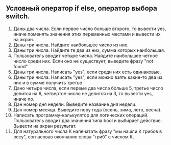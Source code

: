 ## Условный оператор if else, оператор выбора switch.

1. Даны два числа. Если первое число больше второго, то вывести yes, иначе
   поменять значения этих переменных местами и вывести их на экран.
2. Даны три числа. Найдите наибольшее число из них.
3. Даны три числа. Найдите те два из них, сумма которых наибольшая.
4. Пользователь вводит четыре числа. Найдите наибольшее четное число
   среди них. Если оно не существует, выведите фразу "not found"
5. Даны три числа. Написать "yes", если среди них есть одинаковые.
6. Даны три числа. Написать "yes", если можно взять какие-то два из них и в
   сумме получить третье
7. Дано четыре числа, если первые два числа больше 5, третье число делится
   на 6, четвертое число не делится на 3, то вывести yes, иначе no.
8. Дан номер дня недели. Выведите название дня недели.
9. Дан номер месяца. Выведите пору года (осень, зима, лето, весна).
10. Написать программу-калькулятор для логических операций.
    Пользователь вводит два значения типа bool и выбирает действие. Вывести
    на экран результат.
11. Для натурального числа К напечатать фразу "мы нашли К грибов в лесу",
    согласовав окончание слова "гриб" с числом К.
